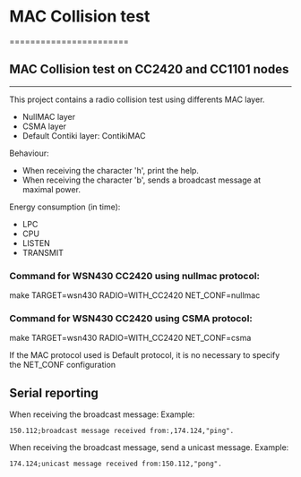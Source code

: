 # MAC Collision test
=======================

## MAC Collision test on CC2420 and CC1101 nodes
----------------------

This project contains a radio collision test using differents MAC layer.

- NullMAC layer
- CSMA layer
- Default Contiki layer: ContikiMAC

Behaviour:

- When receiving the character 'h', print the help.
- When receiving the character 'b', sends a broadcast message at maximal power.

Energy consumption (in time):
- LPC
- CPU
- LISTEN
- TRANSMIT

### Command for WSN430 CC2420 using nullmac protocol:
 make TARGET=wsn430 RADIO=WITH_CC2420 NET_CONF=nullmac
 
### Command for WSN430 CC2420 using CSMA protocol: 
 make TARGET=wsn430 RADIO=WITH_CC2420 NET_CONF=csma

If the MAC protocol used is Default protocol, it is no necessary to specify the NET_CONF configuration 

## Serial reporting

When receiving the broadcast message:
Example:
```
150.112;broadcast message received from:,174.124,"ping".
```
When receiving the broadcast message, send a unicast message.
Example:
```
174.124;unicast message received from:150.112,"pong".
```




